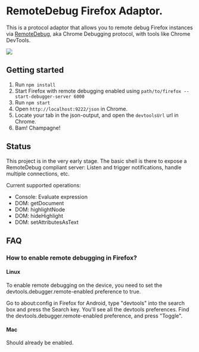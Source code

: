 # RemoteDebug Firefox Adaptor.

This is a protocol adaptor that allows you to remote debug Firefox instances via [RemoteDebug](http://remotedebug.org), aka Chrome Debugging protocol, with tools like Chrome DevTools.

![](https://raw.github.com/auchenberg/remotedebug-firefox-bridge/master/readme/animation.gif)

## Getting started

1. Run `npm install`
2. Start Firefox with remote debugging enabled using `path/to/firefox --start-debugger-server 6000`
3. Run `npm start`
4. Open `http://localhost:9222/json` in Chrome.
5. Locate your tab in the json-output, and open the `devtoolsUrl` url in Chrome.
6. Bam! Champagne!

## Status
This project is in the very early stage. The basic shell is there to expose a RemoteDebug compliant server: Listen and trigger notifications, handle multiple connections, etc.

Current supported operations:
- Console: Evaluate expression
- DOM: getDocument
- DOM: highlightNode
- DOM: hideHighlight
- DOM: setAttributesAsText

## FAQ
###  How to enable remote debugging in Firefox?

#### Linux
To enable remote debugging on the device, you need to set the devtools.debugger.remote-enabled preference to true.

Go to about:config in Firefox for Android, type "devtools" into the search box and press the Search key. You'll see all the devtools preferences. Find the devtools.debugger.remote-enabled preference, and press "Toggle".

#### Mac
Should already be enabled.


